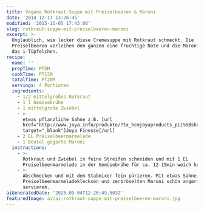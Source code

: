 ```yaml
---
title: Vegane Rotkraut-Suppe mit Preiselbeeren & Maroni
date: '2014-12-17 13:26:45'
modified: '2015-11-05 17:43:06'
slug: rotkraut-suppe-mit-preiselbeeren-maroni
excerpt: >-
  Unglaublich, wie lecker diese Cremesuppe mit Rotkraut schmeckt. Die
  Preiselbeeren verleihen dem ganzen eine fruchtige Note und die Maronis sind
  das i-Tüpfelchen.
recipe:
  name: ''
  prepTime: PT5M
  cookTime: PT15M
  totalTime: PT20M
  servings: 4 Portionen
  ingredients:
    - 1/2 mittelgroßes Rotkraut
    - 1 l Gemüsebrühe
    - 1 mittelgroße Zwiebel
    - >-
      etwas pflanzliche Sahne z.B. [url
      href="http://www.joya.info/produkte/?tx_hcmjoyaproducts_pi1%5BshowUid%5D=19&tx_hcmjoyaproducts_pi1%5BcatUid%5D=5&cHash=8c02a5369444577d8d39b174839e49e0"
      target="_blank"]Joya Finesse[/url]
    - 2 EL Preiselbeermarmelade
    - 1 Beutel gegarte Maroni
  instructions:
    - >-
      Rotkraut und Zwiebel in feine Streifen schneiden und mit 1 EL
      Preiselbeermarmelade in der Gemüsebrühe für ca. 12-15min weich kochen.
    - >-
      Abschmecken und mit dem Stabmixer fein pürieren. Mit etwas Sahne,
      Preiselbeermarmeladeklecksen und zerbröselten Maroni schön angerichtet
      servieren.
aiGeneratedDate: '2025-09-04T12:26:49.503Z'
featuredImage: ai/ai-rotkraut-suppe-mit-preiselbeeren-maroni.jpg
---
```


